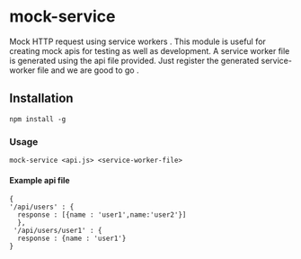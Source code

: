 # mock-service
Mock HTTP request using service workers .  This module is useful for creating mock apis for testing as well as development. A service worker file is generated using the api file provided. Just register the generated service-worker file and we are good to go . 
## Installation
```
npm install -g
```
### Usage
```
mock-service <api.js> <service-worker-file>
```
#### Example api file
```
{
'/api/users' : {
  response : [{name : 'user1',name:'user2'}]
  },
 '/api/users/user1' : {
  response : {name : 'user1'}
} 
```
##### 

